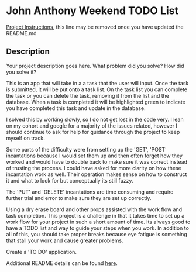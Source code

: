 # John Anthony Weekend TODO List

[Project Instructions](./INSTRUCTIONS.md), this line may be removed once you have updated the README.md

## Description

Your project description goes here. What problem did you solve? How did you solve it?

This is an app that will take in a a task that the user will input.
Once the task is submitted, it will be put onto a task list. On the task list
you can complete the task or you can delete the task, removing it from the list and the database.
When a task is completed it will be highlighted green to indicate you have completed this task and update in the database.

I solved this by working slowly, so I do not get lost in the code very.
I lean on my cohort and google for a majority of the issues related, however
I should continue to ask for help for guidance through the project to keep
myself on track.

Some parts of the difficulty were from setting up the 'GET', 'POST' incantations
because I would set them up and then often forget how they worked and would
have to double back to make sure it was correct instead of trusting the process.
I could have asked for more clarity on how these incantation work as well. Their
operation makes sense on how to construct it and what to look for but conceptually
its still fuzzy.

The 'PUT' and 'DELETE' incantations are time consuming and require further
trial and error to make sure they are set up correctly.

Using a dry erase board and other props assisted with the work flow
and task completion. This project is a challenge in that it takes time
to set up a work flow for your project in such a short amount of time.
Its always good to have a TODO list and way to guide your steps when you work.
In addition to all of this, you should take proper breaks because eye fatigue is
something that stall your work and cause greater problems.

Create a 'TO DO' application.

Additional README details can be found [here](https://github.com/PrimeAcademy/readme-template/blob/master/README.md).
